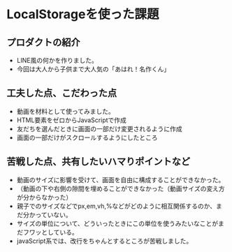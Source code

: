 # LocalStorageを使った課題

## プロダクトの紹介

- LINE風の何かを作りました。
- 今回は大人から子供まで大人気の「あはれ！名作くん」

## 工夫した点、こだわった点

- 動画を材料として使ってみました。
- HTML要素をゼロからJavaScriptで作成
- 友だちを選んだときに画面の一部だけ変更されるように作成
- 画面の一部だけがスクロールするようにしたところ

## 苦戦した点、共有したいハマりポイントなど

- 動画のサイズに影響を受けて、画面を自由に構成することができなかった。
- （動画の下や右側の隙間を埋めることができなかった（動画サイズの変え方が分からなかった）
- 親子でのサイズなどでpx,em,vh,%などがどのように相互関係するのか、まだ分かっていない。
- サイズの単位について、どういったときにこの単位を使うみたいなことがまだフワッとしている。
- javaScript系では、改行をちゃんとするところが苦戦しました。